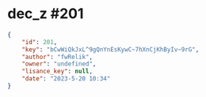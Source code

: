 
# dec_z #201
                
```JSON
{
    "id": 201,
    "key": "bCwWiQkJxL^9gQnYnEsKywC~7hXnCjKhByIv~9rG",
    "author": "fwRelik",
    "owner": "undefined",
    "lisance_key": null,
    "date": "2023-5-20 10:34"
}
```
    